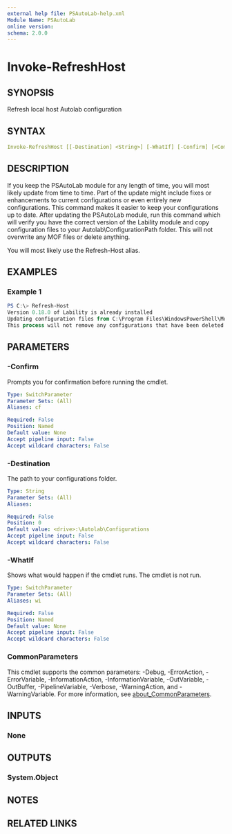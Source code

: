 ```yaml
---
external help file: PSAutoLab-help.xml
Module Name: PSAutoLab
online version:
schema: 2.0.0
---
```


# Invoke-RefreshHost

## SYNOPSIS

Refresh local host Autolab configuration

## SYNTAX

```yaml
Invoke-RefreshHost [[-Destination] <String>] [-WhatIf] [-Confirm] [<CommonParameters>]
```

## DESCRIPTION

If you keep the PSAutoLab module for any length of time, you will most likely update from time to time.
Part of the update might include fixes or enhancements to current configurations or even entirely new configurations.
This command makes it easier to keep your configurations up to date.
After updating the PSAutoLab module, run this command which will verify you have the correct version of the Lability module and copy configuration files to your Autolab\ConfigurationPath folder.
This will not overwrite any MOF files or delete anything.

You will most likely use the Refresh-Host alias.

## EXAMPLES

### Example 1

```powershell
PS C:\> Refresh-Host
Version 0.18.0 of Lability is already installed
Updating configuration files from C:\Program Files\WindowsPowerShell\Modules\PSAutoLab\4.0.0\Configurations
This process will not remove any configurations that have been deleted from the module.
```

## PARAMETERS

### -Confirm

Prompts you for confirmation before running the cmdlet.

```yaml
Type: SwitchParameter
Parameter Sets: (All)
Aliases: cf

Required: False
Position: Named
Default value: None
Accept pipeline input: False
Accept wildcard characters: False
```

### -Destination

The path to your configurations folder.

```yaml
Type: String
Parameter Sets: (All)
Aliases:

Required: False
Position: 0
Default value: <drive>:\Autolab\Configurations
Accept pipeline input: False
Accept wildcard characters: False
```

### -WhatIf

Shows what would happen if the cmdlet runs.
The cmdlet is not run.

```yaml
Type: SwitchParameter
Parameter Sets: (All)
Aliases: wi

Required: False
Position: Named
Default value: None
Accept pipeline input: False
Accept wildcard characters: False
```

### CommonParameters

This cmdlet supports the common parameters: -Debug, -ErrorAction, -ErrorVariable, -InformationAction, -InformationVariable, -OutVariable, -OutBuffer, -PipelineVariable, -Verbose, -WarningAction, and -WarningVariable. For more information, see [about_CommonParameters](http://go.microsoft.com/fwlink/?LinkID=113216).

## INPUTS

### None

## OUTPUTS

### System.Object

## NOTES

## RELATED LINKS
